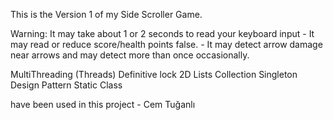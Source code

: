 This is the Version 1 of my Side Scroller Game.

Warning: 
It may take about 1 or 2 seconds to read your keyboard input - 
It may read or reduce score/health points false. - 
It may detect arrow damage near arrows and may detect more than once occasionally.

MultiThreading (Threads)
Definitive lock
2D Lists Collection
Singleton Design Pattern
Static Class

have been used in this project - Cem Tuğanlı
